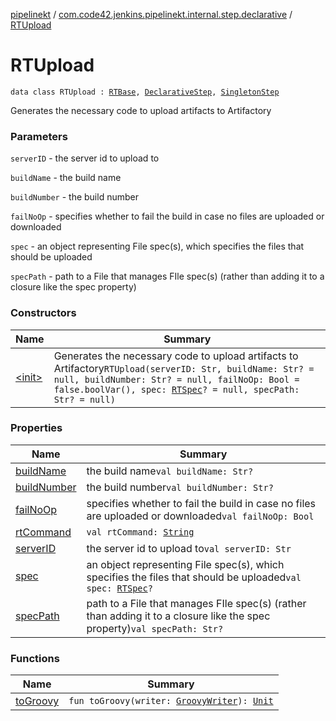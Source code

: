 [pipelinekt](../../index.md) / [com.code42.jenkins.pipelinekt.internal.step.declarative](../index.md) / [RTUpload](./index.md)

# RTUpload

`data class RTUpload : `[`RTBase`](../-r-t-base/index.md)`, `[`DeclarativeStep`](../../com.code42.jenkins.pipelinekt.core.step/-declarative-step.md)`, `[`SingletonStep`](../../com.code42.jenkins.pipelinekt.core.step/-singleton-step/index.md)

Generates the necessary code to upload artifacts to Artifactory

### Parameters

`serverID` - the server id to upload to

`buildName` - the build name

`buildNumber` - the build number

`failNoOp` - specifies whether to fail the build in case no files are uploaded or downloaded

`spec` - an object representing File spec(s), which specifies the files that should be uploaded

`specPath` - path to a File that manages FIle spec(s) (rather than adding it to a closure like the spec property)

### Constructors

| Name | Summary |
|---|---|
| [&lt;init&gt;](-init-.md) | Generates the necessary code to upload artifacts to Artifactory`RTUpload(serverID: Str, buildName: Str? = null, buildNumber: Str? = null, failNoOp: Bool = false.boolVar(), spec: `[`RTSpec`](../../com.code42.jenkins.pipelinekt.core.artifactory/-r-t-spec/index.md)`? = null, specPath: Str? = null)` |

### Properties

| Name | Summary |
|---|---|
| [buildName](build-name.md) | the build name`val buildName: Str?` |
| [buildNumber](build-number.md) | the build number`val buildNumber: Str?` |
| [failNoOp](fail-no-op.md) | specifies whether to fail the build in case no files are uploaded or downloaded`val failNoOp: Bool` |
| [rtCommand](rt-command.md) | `val rtCommand: `[`String`](https://kotlinlang.org/api/latest/jvm/stdlib/kotlin/-string/index.html) |
| [serverID](server-i-d.md) | the server id to upload to`val serverID: Str` |
| [spec](spec.md) | an object representing File spec(s), which specifies the files that should be uploaded`val spec: `[`RTSpec`](../../com.code42.jenkins.pipelinekt.core.artifactory/-r-t-spec/index.md)`?` |
| [specPath](spec-path.md) | path to a File that manages FIle spec(s) (rather than adding it to a closure like the spec property)`val specPath: Str?` |

### Functions

| Name | Summary |
|---|---|
| [toGroovy](to-groovy.md) | `fun toGroovy(writer: `[`GroovyWriter`](../../com.code42.jenkins.pipelinekt.core.writer/-groovy-writer/index.md)`): `[`Unit`](https://kotlinlang.org/api/latest/jvm/stdlib/kotlin/-unit/index.html) |
